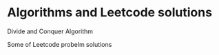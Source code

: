 # Algorithms and Leetcode solutions
 Divide and Conquer Algorithm 
 
 Some of Leetcode probelm solutions
 
